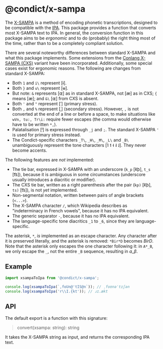 # @condict/x-sampa

The [X-SAMPA][xsampa] is a method of encoding phonetic transcriptions, designed to be compatible with the [IPA][]. This package provides a function that converts most X-SAMPA text to IPA. In general, the conversion function in this package aims to be _ergonomic_ and to do (probably) the right thing most of the time, rather than to be a completely compliant solution.

There are several noteworthy differences between standard X-SAMPA and what this package implements. Some extensions from the [Conlang X-SAMPA (CXS)][cxs] variant have been incorporated. Additionally, some special cases exist for ergonomic reasons. The following are changes from standard X-SAMPA:

* Both `1` and `i\` represent \[ɨ\].
* Both `}` and `u\` represent \[ʉ\].
* But note: `&` represents \[ɶ\] as in standard X-SAMPA, not \[æ\] as in CXS; `{` means \[æ\]; and `&\` \[ɶ\] from CXS is absent.
* Both `'` and `"` represent \[ˈ\] (primary stress).
* Both `,` and `%` represent \[ˌ\] (secondary stress). However, `,` is not converted at the end of a line or before a space, to make situations like `wVn, tu:, Tr\i:` require fewer escapes (the comma would otherwise have to be written `*,`).
* Palatalisation \[ʲ\] is expressed through `_j` and `;`. The standard X-SAMPA `'` is used for primary stress instead.
* The Condict-specific characters `_T\`, `_H\`, `_M\`, `_L\` and `_B\` unambiguously represent the tone characters \[˥ ˦ ˧ ˨ ˩\]. They never become accents.

The following features are _not_ implemented:

* The tie bar, expressed in X-SAMPA with an underscore (`k_p` \[k͡p\], `t_s` \[t͡s\]), because it is ambiguous in some circumstances (underscore usually introduces a diacritic or modifier).
* The CXS tie bar, written as a right parenthesis after the pair (`kp)` \[k͡p\], `ts)` \[t͡s\]), is not _yet_ implemented.
* Non-segmental notation, written between pairs of angle brackets (`<...>`).
* The X-SAMPA character `/`, which Wikipedia describes as "indeterminacy in French vowels", because it has no IPA equivalent.
* The generic separator `-`, because it has no IPA equivalent.
* The language-specific tone diacritics `_1` to `_6`, since they are language-specific.

The asterisk, `*`, _is_ implemented as an escape character. Any character after it is preserved literally, and the asterisk is removed: `*Bir*D` becomes _BirD_. Note that the asterisk only escapes the one character following it: in `A*_B`, we only escape the `_`, not the entire `_B` sequence, resulting in _ɑ\_β_.

## Example

```js
import xsampaToIpa from '@condict/x-sampa';

console.log(xsampaToIpa(`,foUn@'tIS@n`)); // ˌfoʊnəˈtɪʃən
console.log(xsampaToIpa('r\\I.{kt')); // ɹɪ.ækt
```

## API

The default export is a function with this signature:

> convert(xsampa: string): string

It takes the X-SAMPA string as input, and returns the corresponding IPA text.

[ipa]: https://en.wikipedia.org/wiki/International_Phonetic_Alphabet
[xsampa]: https://en.wikipedia.org/wiki/X-SAMPA
[cxs]: http://www.theiling.de/ipa/
